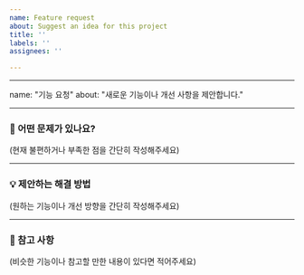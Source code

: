 ```yaml
---
name: Feature request
about: Suggest an idea for this project
title: ''
labels: ''
assignees: ''

---
```


---

name: "기능 요청"
about: "새로운 기능이나 개선 사항을 제안합니다."

---

### 🧩 어떤 문제가 있나요?
(현재 불편하거나 부족한 점을 간단히 작성해주세요)

---

### 💡 제안하는 해결 방법
(원하는 기능이나 개선 방향을 간단히 작성해주세요)

---

### 🔄 참고 사항
(비슷한 기능이나 참고할 만한 내용이 있다면 적어주세요)
